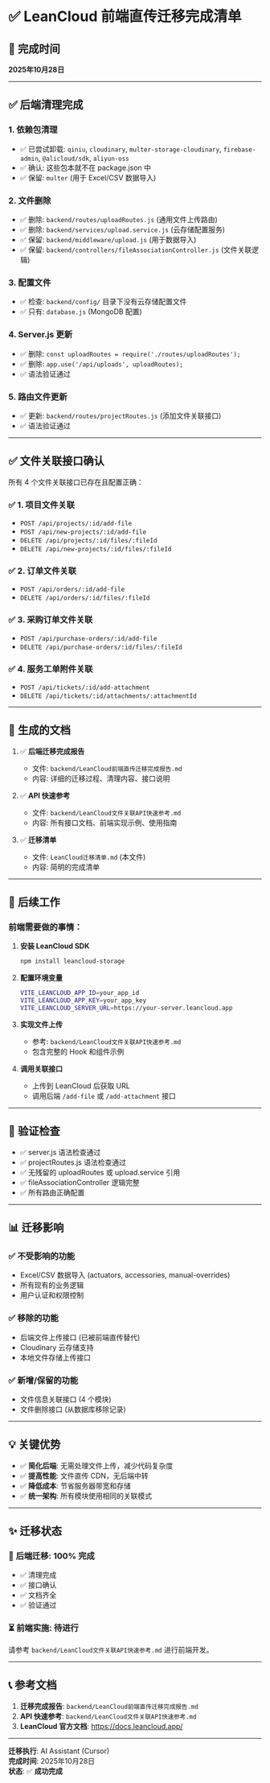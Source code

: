# ✅ LeanCloud 前端直传迁移完成清单

## 📅 完成时间
**2025年10月28日**

---

## ✅ 后端清理完成

### 1. 依赖包清理
- ✅ 已尝试卸载: `qiniu`, `cloudinary`, `multer-storage-cloudinary`, `firebase-admin`, `@alicloud/sdk`, `aliyun-oss`
- ✅ 确认: 这些包本就不在 package.json 中
- ✅ 保留: `multer` (用于 Excel/CSV 数据导入)

### 2. 文件删除
- ✅ 删除: `backend/routes/uploadRoutes.js` (通用文件上传路由)
- ✅ 删除: `backend/services/upload.service.js` (云存储配置服务)
- ✅ 保留: `backend/middleware/upload.js` (用于数据导入)
- ✅ 保留: `backend/controllers/fileAssociationController.js` (文件关联逻辑)

### 3. 配置文件
- ✅ 检查: `backend/config/` 目录下没有云存储配置文件
- ✅ 只有: `database.js` (MongoDB 配置)

### 4. Server.js 更新
- ✅ 删除: `const uploadRoutes = require('./routes/uploadRoutes');`
- ✅ 删除: `app.use('/api/uploads', uploadRoutes);`
- ✅ 语法验证通过

### 5. 路由文件更新
- ✅ 更新: `backend/routes/projectRoutes.js` (添加文件关联接口)
- ✅ 语法验证通过

---

## ✅ 文件关联接口确认

所有 4 个文件关联接口已存在且配置正确：

### ✅ 1. 项目文件关联
- `POST /api/projects/:id/add-file`
- `POST /api/new-projects/:id/add-file`
- `DELETE /api/projects/:id/files/:fileId`
- `DELETE /api/new-projects/:id/files/:fileId`

### ✅ 2. 订单文件关联
- `POST /api/orders/:id/add-file`
- `DELETE /api/orders/:id/files/:fileId`

### ✅ 3. 采购订单文件关联
- `POST /api/purchase-orders/:id/add-file`
- `DELETE /api/purchase-orders/:id/files/:fileId`

### ✅ 4. 服务工单附件关联
- `POST /api/tickets/:id/add-attachment`
- `DELETE /api/tickets/:id/attachments/:attachmentId`

---

## 📄 生成的文档

1. ✅ **后端迁移完成报告**
   - 文件: `backend/LeanCloud前端直传迁移完成报告.md`
   - 内容: 详细的迁移过程、清理内容、接口说明

2. ✅ **API 快速参考**
   - 文件: `backend/LeanCloud文件关联API快速参考.md`
   - 内容: 所有接口文档、前端实现示例、使用指南

3. ✅ **迁移清单**
   - 文件: `LeanCloud迁移清单.md` (本文件)
   - 内容: 简明的完成清单

---

## 🚀 后续工作

### 前端需要做的事情：

1. **安装 LeanCloud SDK**
   ```bash
   npm install leancloud-storage
   ```

2. **配置环境变量**
   ```bash
   VITE_LEANCLOUD_APP_ID=your_app_id
   VITE_LEANCLOUD_APP_KEY=your_app_key
   VITE_LEANCLOUD_SERVER_URL=https://your-server.leancloud.app
   ```

3. **实现文件上传**
   - 参考: `backend/LeanCloud文件关联API快速参考.md`
   - 包含完整的 Hook 和组件示例

4. **调用关联接口**
   - 上传到 LeanCloud 后获取 URL
   - 调用后端 `/add-file` 或 `/add-attachment` 接口

---

## 🎯 验证检查

- ✅ server.js 语法检查通过
- ✅ projectRoutes.js 语法检查通过
- ✅ 无残留的 uploadRoutes 或 upload.service 引用
- ✅ fileAssociationController 逻辑完整
- ✅ 所有路由正确配置

---

## 📊 迁移影响

### ✅ 不受影响的功能
- Excel/CSV 数据导入 (actuators, accessories, manual-overrides)
- 所有现有的业务逻辑
- 用户认证和权限控制

### ✅ 移除的功能
- 后端文件上传接口 (已被前端直传替代)
- Cloudinary 云存储支持
- 本地文件存储上传接口

### ✅ 新增/保留的功能
- 文件信息关联接口 (4 个模块)
- 文件删除接口 (从数据库移除记录)

---

## 💡 关键优势

- ✅ **简化后端**: 无需处理文件上传，减少代码复杂度
- ✅ **提高性能**: 文件直传 CDN，无后端中转
- ✅ **降低成本**: 节省服务器带宽和存储
- ✅ **统一架构**: 所有模块使用相同的关联模式

---

## ✨ 迁移状态

### 🎉 **后端迁移: 100% 完成**

- ✅ 清理完成
- ✅ 接口确认
- ✅ 文档齐全
- ✅ 验证通过

### ⏳ **前端实施: 待进行**

请参考 `backend/LeanCloud文件关联API快速参考.md` 进行前端开发。

---

## 📞 参考文档

1. **迁移完成报告**: `backend/LeanCloud前端直传迁移完成报告.md`
2. **API 快速参考**: `backend/LeanCloud文件关联API快速参考.md`
3. **LeanCloud 官方文档**: https://docs.leancloud.app/

---

**迁移执行**: AI Assistant (Cursor)  
**完成时间**: 2025年10月28日  
**状态**: ✅ **成功完成**

